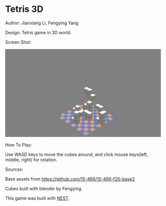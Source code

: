 # Tetris 3D

Author: Jianxiang Li, Fengying Yang

Design: Tetris game in 3D world.

Screen Shot:

![Screen Shot](screenshot.png)

How To Play:

Use WASD keys to move the cubes around, and click mouse keys(left, middle, right) for rotation.


Sources: 

Base assets from https://github.com/15-466/15-466-f20-base2

Cubes built with blender by Fengying.

This game was built with [NEST](NEST.md).

